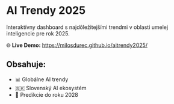 # AI Trendy 2025 

Interaktívny dashboard s najdôležitejšími trendmi v oblasti umelej inteligencie pre rok 2025.

🌐 **Live Demo:** https://milosdurec.github.io/aitrendy2025/

## Obsahuje:
- 📊 Globálne AI trendy  
- 🇸🇰 Slovenský AI ekosystém
- 🔮 Predikcie do roku 2028
